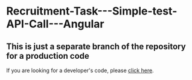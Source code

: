 # Recruitment-Task---Simple-test-API-Call---Angular
<h2>This is just a separate branch of the repository for a production code</h2>
<p>If you are looking for a developer's code, please <a href="https://github.com/RadoslawPerczynski/Recruitment-Task---Simple-test-API-Call---Angular">click here</a>.</p>
